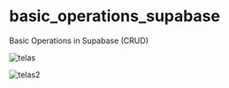 # basic_operations_supabase

Basic Operations in Supabase (CRUD)

![telas](https://github.com/andreyquadros/App-CRUD-Supabase/assets/105085242/399d7e1d-2c9f-4164-a386-5ae32f70d1a5)

![telas2](https://github.com/andreyquadros/App-CRUD-Supabase/assets/105085242/b18d90b1-22da-4697-bc2b-93b20adffd65)

